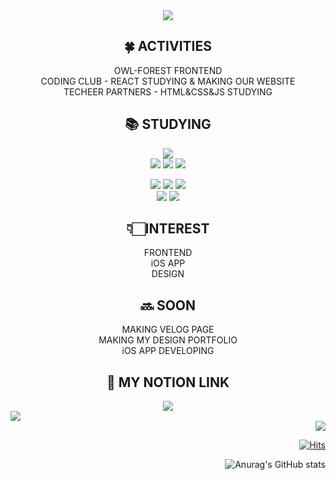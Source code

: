 <div align=center>
<img src="https://capsule-render.vercel.app/api?type=waving&color=auto&height=200&section=header&text=WELCOME&fontSize=90" />
</div>

<div align=center>
  <h2>🍀 ACTIVITIES</h2>
  OWL-FOREST FRONTEND <br>
  CODING CLUB - REACT STUDYING & MAKING OUR WEBSITE <br>
  TECHEER PARTNERS - HTML&CSS&JS STUDYING
</div>

<div align=center>
  <h2>📚 STUDYING </h2>
  <img src="https://img.shields.io/badge/React-61DAFB?style=flat-square&logo=React&logoColor=blue"/> <br>
  <img src="https://img.shields.io/badge/HTML5-E34F26?style=flat-square&logo=HTML&logoColor=orange"/> <img src="https://img.shields.io/badge/CSS3-1572B6?style=flat-square&logo=CSS3&logoColor=black"/> <img src="https://img.shields.io/badge/JavaScript-F7DF1E?style=flat-square&logo=JavaScript&logoColor=Yellow"/>  <br> 
  
  <img src="https://img.shields.io/badge/MySQL-4479A1?style=flat-square&logo=MySQL&logoColor=white"/> <img src="https://img.shields.io/badge/Java-007396?style=flat&logo=Java&logoColor=white" /> <img src="https://img.shields.io/badge/Python-3776AB?style=flat-square&logo=Python&logoColor=white"/> <br> <img src="https://img.shields.io/badge/GitKraken-179287?style=flat-square&logo=GitKraken&logoColor=Green"/> <img src="https://img.shields.io/badge/macOS-000000?style=flat-square&logo=macOS&logoColor=white"/>

</div>

<div align=center>
  <h2>👇🏻INTEREST</h2>
  FRONTEND <br>
  iOS APP <br>
  DESIGN
</div> 

<div align=center>
  <h2>🔜 SOON</h2>
  MAKING VELOG PAGE <br>
  MAKING MY DESIGN PORTFOLIO <br>
  iOS APP DEVELOPING
</div>

<div align=center><h2>📂 MY NOTION LINK</h2><a href="https://www.notion.so/yeahzxnn/yeahzxnn-6e87a93d63d9429386c90cf10f683294" target="_blank"> <img src="https://img.shields.io/badge/Notion-000000?style=flat-square&logo=Notion&logoColor=white"/> </a>
</div>

<div align = left>
<img src="https://github-readme-stats.vercel.app/api?username=yeahzxnn&show_icons=true">
</div>
<div align = right>
<img src="https://github-readme-stats.vercel.app/api/top-langs/?username=yeahzxnn&layout=compact">


[![Hits](https://hits.seeyoufarm.com/api/count/incr/badge.svg?url=https%3A%2F%2Fgithub.com%2Fyeahzxnn&count_bg=%23F3F3F3&title_bg=%230062F1&icon=&icon_color=%23E7E7E7&title=hits&edge_flat=false)](https://hits.seeyoufarm.com)


![Anurag's GitHub stats](https://github-readme-stats.vercel.app/api?username=yeahzxnn&show_icons=true&theme=radical)
